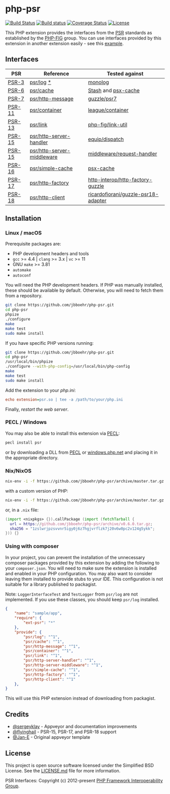 
# php-psr

[![Build Status][:badge-travis:]][:build-travis:]
[![Build status][:badge-appveyor:]][:build-appveyor:]
[![Coverage Status][:badge-coveralls:]][:build-coveralls:]
[![License][:badge-license:]][:ext-license:]

This PHP extension provides the interfaces from the [PSR][:psr-fig:] standards as established by the [PHP-FIG][:php-fig:] group.
You can use interfaces provided by this extension in another extension easily - see this [example][:example:].

## Interfaces

| PSR | Reference | Tested against |
| --- | --- | --- |
| [PSR-3][:psr-3:] | [psr/log][:psr-log:] [*](#psrlogunimpl) | [monolog][:monolog:] |
| [PSR-6][:psr-6:] | [psr/cache][:psr-cache:] | [Stash][:stash:] and [psx-cache][:psx-cache:] |
| [PSR-7][:psr-7:] | [psr/http-message][:psr-http-message:] | [guzzle/psr7][:guzzle:] |
| [PSR-11][:psr-11:] | [psr/container][:psr-container:] | [league/container][:league-container:] |
| [PSR-13][:psr-13:] | [psr/link][:psr-link:] | [php-fig/link-util][:link-util:] |
| [PSR-15][:psr-15:] | [psr/http-server-handler][:psr-http-server-handler:] | [equip/dispatch][:dispatch:] |
| [PSR-15][:psr-15:] | [psr/http-server-middleware][:psr-http-server-middleware:] | [middleware/request-handler][:request-handler:] |
| [PSR-16][:psr-16:] | [psr/simple-cache][:psr-simple-cache:] | [psx-cache][:psx-cache:] |
| [PSR-17][:psr-17:] | [psr/http-factory][:psr-http-factory:] | [http-interop/http-factory-guzzle][:http-factory-guzzle:] |
| [PSR-18][:psr-18:] | [psr/http-client][:psr-http-client:] | [ricardofiorani/guzzle-psr18-adapter][:guzzle-psr18-adapter:] |

## Installation

### Linux / macOS

Prerequisite packages are:

- PHP development headers and tools
- `gcc` >= 4.4 | `clang` >= 3.x | `vc` >= 11
- GNU `make` >= 3.81
- `automake`
- `autoconf`

You will need the PHP development headers. If PHP was manually installed, these should be available by default. Otherwise, you will need to fetch them from a repository.

```bash
git clone https://github.com/jbboehr/php-psr.git
cd php-psr
phpize
./configure
make
make test
sudo make install
```

If you have specific PHP versions running:

```bash
git clone https://github.com/jbboehr/php-psr.git
cd php-psr
/usr/local/bin/phpize
./configure --with-php-config=/usr/local/bin/php-config
make
make test
sudo make install
```

Add the extension to your *php.ini*:

```ini
echo extension=psr.so | tee -a /path/to/your/php.ini
```

Finally, _restart the web server_.

### PECL / Windows

You may also be able to install this extension via [PECL][:pecl-psr:]:

```bash
pecl install psr
```

or by downloading a DLL from [PECL][:pecl-psr:] or [windows.php.net][:windows-psr:] and placing it in the appropriate directory.

### Nix/NixOS

```bash
nix-env -i -f https://github.com/jbboehr/php-psr/archive/master.tar.gz
```

with a custom version of PHP:

```bash
nix-env -i -f https://github.com/jbboehr/php-psr/archive/master.tar.gz --arg php '(import <nixpkgs> {}).php71'
```

or, in a `.nix` file:

```nix
(import <nixpkgs> {}).callPackage (import (fetchTarball {
  url = https://github.com/jbboehr/php-psr/archive/v0.6.0.tar.gz;
  sha256 = "1zslwrjpzsvvnr5igy0j6z7hgjvrflzk7j20v6w0pc2v124g5ykk";
})) {}
```

### Using with composer

In your project, you can prevent the installation of the unnecessary composer packages provided by this extension by adding the following to your `composer.json`. You will need to make sure the extension is installed and enabled in your PHP configuration. You may also want to consider leaving them installed to provide stubs to your IDE. This configuration is not suitable for a library published to packagist.

<a name="psrlogunimpl">Note:</a> `LoggerInterfaceTest` and `TestLogger` from `psr/log` are not implemented. If you use these classes, you should keep `psr/log` installed.

```json
{
    "name": "sample/app",
    "require": {
        "ext-psr": "*"
    },
    "provide": {
        "psr/log": "^1",
        "psr/cache": "^1",
        "psr/http-message": "^1",
        "psr/container": "^1",
        "psr/link": "^1",
        "psr/http-server-handler": "^1",
        "psr/http-server-middleware": "^1",
        "psr/simple-cache": "^1",
        "psr/http-factory": "^1",
        "psr/http-client": "^1"
    },
}
```

This will use this PHP extension instead of downloading from packagist.

## Credits

* [@sergeyklay][:github-sergeyklay:] - Appveyor and documentation improvements
* [@flyinghail][:github-flyinghail:] - PSR-15, PSR-17, and PSR-18 support
* [@Jan-E][:github-jan-e:] - Original appveyor template

## License

This project is open source software licensed under the Simplified BSD License.
See the [LICENSE.md][:ext-license:] file for more information.

PSR Interfaces: Copyright (c) 2012-present [PHP Framework Interoperability Group][:php-fig:].

[:psr-fig:]: https://www.php-fig.org/psr
[:php-fig:]: https://www.php-fig.org
[:pecl-psr:]: https://pecl.php.net/package/psr
[:badge-travis:]: https://travis-ci.org/jbboehr/php-psr.svg?branch=master
[:badge-appveyor:]: https://ci.appveyor.com/api/projects/status/x1ymkqggy1mkl0ux/branch/master?svg=true
[:badge-coveralls:]: https://coveralls.io/repos/jbboehr/php-psr/badge.svg?branch=master&service=github
[:badge-license:]: https://img.shields.io/badge/license-BSD-brightgreen.svg
[:build-travis:]: https://travis-ci.org/jbboehr/php-psr
[:build-appveyor:]: https://ci.appveyor.com/project/jbboehr/php-psr/branch/master
[:build-coveralls:]: https://coveralls.io/github/jbboehr/php-psr?branch=master
[:ext-license:]: https://github.com/jbboehr/php-psr/blob/master/LICENSE.md
[:example:]: https://github.com/jbboehr/php-handlebars/blob/v0.7.1/impl.c#L213-L215
[:psr-3:]: http://www.php-fig.org/psr/psr-3
[:psr-log:]: https://github.com/php-fig/log
[:monolog:]: https://github.com/Seldaek/monolog
[:psr-6:]: https://www.php-fig.org/psr/psr-6
[:psr-cache:]: https://github.com/php-fig/cache
[:stash:]: https://github.com/tedious/Stash
[:psx-cache:]: https://github.com/apioo/psx-cache
[:psr-7:]: https://www.php-fig.org/psr/psr-7
[:psr-http-message:]: https://github.com/php-fig/http-message
[:guzzle:]: https://github.com/guzzle/psr7
[:psr-11:]: https://www.php-fig.org/psr/psr-11
[:psr-container:]: https://github.com/php-fig/container
[:league-container:]: https://github.com/thephpleague/container
[:psr-13:]: https://www.php-fig.org/psr/psr-13
[:psr-link:]: https://github.com/php-fig/link
[:link-util:]: https://github.com/php-fig/link-util
[:psr-16:]: https://www.php-fig.org/psr/psr-16
[:psr-simple-cache:]: https://github.com/php-fig/simple-cache
[:windows-psr:]: http://windows.php.net/downloads/pecl/releases/psr/
[:github-sergeyklay:]: https://github.com/sergeyklay
[:github-jan-e:]: https://github.com/Jan-E
[:github-flyinghail:]: https://github.com/flyinghail
[:psr-15:]: http://www.php-fig.org/psr/psr-15
[:psr-http-server-handler:]: https://github.com/php-fig/http-server-handler
[:psr-http-server-middleware:]: https://github.com/php-fig/http-server-middleware
[:dispatch:]: https://github.com/equip/dispatch
[:request-handler:]: https://github.com/middlewares/request-handler
[:psr-17:]: https://www.php-fig.org/psr/psr-17
[:psr-http-factory:]: https://github.com/php-fig/http-factory
[:http-factory-guzzle:]: https://github.com/http-interop/http-factory-guzzle
[:psr-18:]: https://www.php-fig.org/psr/psr-18
[:psr-http-client:]: https://github.com/php-fig/http-client
[:guzzle-psr18-adapter:]: https://github.com/ricardofiorani/guzzle-psr18-adapter
